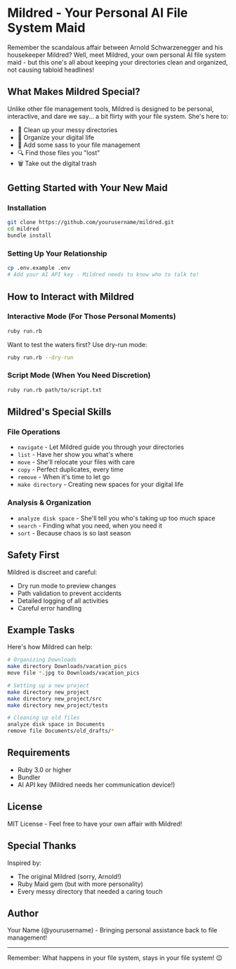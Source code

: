 # Mildred - Your Personal AI File System Maid

Remember the scandalous affair between Arnold Schwarzenegger and his housekeeper Mildred? Well, meet Mildred, your own personal AI file system maid - but this one's all about keeping your directories clean and organized, not causing tabloid headlines! 

## What Makes Mildred Special?

Unlike other file management tools, Mildred is designed to be personal, interactive, and dare we say... a bit flirty with your file system. She's here to:

- 🧹 Clean up your messy directories
- 📂 Organize your digital life
- 💅 Add some sass to your file management
- 🔍 Find those files you "lost"
- 🗑️ Take out the digital trash

## Getting Started with Your New Maid

### Installation

```bash
git clone https://github.com/yourusername/mildred.git
cd mildred
bundle install
```

### Setting Up Your Relationship

```bash
cp .env.example .env
# Add your AI API key - Mildred needs to know who to talk to!
```

## How to Interact with Mildred

### Interactive Mode (For Those Personal Moments)

```bash
ruby run.rb
```

Want to test the waters first? Use dry-run mode:
```bash
ruby run.rb --dry-run
```

### Script Mode (When You Need Discretion)

```bash
ruby run.rb path/to/script.txt
```

## Mildred's Special Skills

### File Operations
- `navigate` - Let Mildred guide you through your directories
- `list` - Have her show you what's where
- `move` - She'll relocate your files with care
- `copy` - Perfect duplicates, every time
- `remove` - When it's time to let go
- `make directory` - Creating new spaces for your digital life

### Analysis & Organization
- `analyze disk space` - She'll tell you who's taking up too much space
- `search` - Finding what you need, when you need it
- `sort` - Because chaos is so last season

## Safety First

Mildred is discreet and careful:
- Dry run mode to preview changes
- Path validation to prevent accidents
- Detailed logging of all activities
- Careful error handling

## Example Tasks

Here's how Mildred can help:

```bash
# Organizing Downloads
make directory Downloads/vacation_pics
move file *.jpg to Downloads/vacation_pics

# Setting up a new project
make directory new_project
make directory new_project/src
make directory new_project/tests

# Cleaning up old files
analyze disk space in Documents
remove file Documents/old_drafts/*
```

## Requirements

- Ruby 3.0 or higher
- Bundler
- AI API key (Mildred needs her communication device!)

## License

MIT License - Feel free to have your own affair with Mildred!

## Special Thanks

Inspired by:
- The original Mildred (sorry, Arnold!)
- Ruby Maid gem (but with more personality)
- Every messy directory that needed a caring touch

## Author

Your Name (@yourusername) - Bringing personal assistance back to file management!

---

Remember: What happens in your file system, stays in your file system! 😉